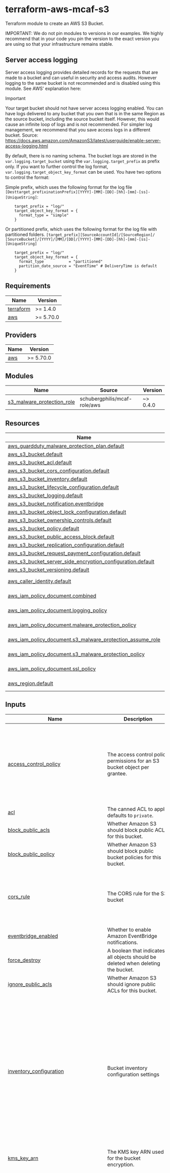 # terraform-aws-mcaf-s3

Terraform module to create an AWS S3 Bucket.

IMPORTANT: We do not pin modules to versions in our examples. We highly recommend that in your code you pin the version to the exact version you are using so that your infrastructure remains stable.

## Server access logging

Server access logging provides detailed records for the requests that are made to a bucket and can useful in security and access audits. However logging to the same bucket is not recommended and is disabled using this module. See AWS' explanation here:

> [!IMPORTANT]
> Your target bucket should not have server access logging enabled. You can have logs delivered to any bucket that you own that is in the same Region as the source bucket, including the source bucket itself. However, this would cause an infinite loop of logs and is not recommended. For simpler log management, we recommend that you save access logs in a different bucket.
> Source: <https://docs.aws.amazon.com/AmazonS3/latest/userguide/enable-server-access-logging.html>


By default, there is no naming schema. The bucket logs are stored in the `var.logging.target_bucket` using the `var.logging.target_prefix` as prefix only. If you want to further control the log format, `var.logging.target_object_key_format` can be used. You have two options to control the format:

Simple prefix, which uses the following format for the log file `[Desttarget_prefixinationPrefix][YYYY]-[MM]-[DD]-[hh]-[mm]-[ss]-[UniqueString]`:

```hcl
    target_prefix = "log/"
    target_object_key_format = {
      format_type = "simple"
    }
```

Or partitioned prefix, which uses the following format for the log file with partitioned folders. `[target_prefix][SourceAccountId]/​[SourceRegion]/​[SourceBucket]/​[YYYY]/​[MM]/​[DD]/​[YYYY]-[MM]-[DD]-[hh]-[mm]-[ss]-[UniqueString]`

```hcl
    target_prefix = "log/"
    target_object_key_format = {
      format_type           = "partitioned"
      partition_date_source = "EventTime" # DeliveryTime is default
    }
```

<!-- BEGIN_TF_DOCS -->
## Requirements

| Name | Version |
|------|---------|
| <a name="requirement_terraform"></a> [terraform](#requirement\_terraform) | >= 1.4.0 |
| <a name="requirement_aws"></a> [aws](#requirement\_aws) | >= 5.70.0 |

## Providers

| Name | Version |
|------|---------|
| <a name="provider_aws"></a> [aws](#provider\_aws) | >= 5.70.0 |

## Modules

| Name | Source | Version |
|------|--------|---------|
| <a name="module_s3_malware_protection_role"></a> [s3\_malware\_protection\_role](#module\_s3\_malware\_protection\_role) | schubergphilis/mcaf-role/aws | ~> 0.4.0 |

## Resources

| Name | Type |
|------|------|
| [aws_guardduty_malware_protection_plan.default](https://registry.terraform.io/providers/hashicorp/aws/latest/docs/resources/guardduty_malware_protection_plan) | resource |
| [aws_s3_bucket.default](https://registry.terraform.io/providers/hashicorp/aws/latest/docs/resources/s3_bucket) | resource |
| [aws_s3_bucket_acl.default](https://registry.terraform.io/providers/hashicorp/aws/latest/docs/resources/s3_bucket_acl) | resource |
| [aws_s3_bucket_cors_configuration.default](https://registry.terraform.io/providers/hashicorp/aws/latest/docs/resources/s3_bucket_cors_configuration) | resource |
| [aws_s3_bucket_inventory.default](https://registry.terraform.io/providers/hashicorp/aws/latest/docs/resources/s3_bucket_inventory) | resource |
| [aws_s3_bucket_lifecycle_configuration.default](https://registry.terraform.io/providers/hashicorp/aws/latest/docs/resources/s3_bucket_lifecycle_configuration) | resource |
| [aws_s3_bucket_logging.default](https://registry.terraform.io/providers/hashicorp/aws/latest/docs/resources/s3_bucket_logging) | resource |
| [aws_s3_bucket_notification.eventbridge](https://registry.terraform.io/providers/hashicorp/aws/latest/docs/resources/s3_bucket_notification) | resource |
| [aws_s3_bucket_object_lock_configuration.default](https://registry.terraform.io/providers/hashicorp/aws/latest/docs/resources/s3_bucket_object_lock_configuration) | resource |
| [aws_s3_bucket_ownership_controls.default](https://registry.terraform.io/providers/hashicorp/aws/latest/docs/resources/s3_bucket_ownership_controls) | resource |
| [aws_s3_bucket_policy.default](https://registry.terraform.io/providers/hashicorp/aws/latest/docs/resources/s3_bucket_policy) | resource |
| [aws_s3_bucket_public_access_block.default](https://registry.terraform.io/providers/hashicorp/aws/latest/docs/resources/s3_bucket_public_access_block) | resource |
| [aws_s3_bucket_replication_configuration.default](https://registry.terraform.io/providers/hashicorp/aws/latest/docs/resources/s3_bucket_replication_configuration) | resource |
| [aws_s3_bucket_request_payment_configuration.default](https://registry.terraform.io/providers/hashicorp/aws/latest/docs/resources/s3_bucket_request_payment_configuration) | resource |
| [aws_s3_bucket_server_side_encryption_configuration.default](https://registry.terraform.io/providers/hashicorp/aws/latest/docs/resources/s3_bucket_server_side_encryption_configuration) | resource |
| [aws_s3_bucket_versioning.default](https://registry.terraform.io/providers/hashicorp/aws/latest/docs/resources/s3_bucket_versioning) | resource |
| [aws_caller_identity.default](https://registry.terraform.io/providers/hashicorp/aws/latest/docs/data-sources/caller_identity) | data source |
| [aws_iam_policy_document.combined](https://registry.terraform.io/providers/hashicorp/aws/latest/docs/data-sources/iam_policy_document) | data source |
| [aws_iam_policy_document.logging_policy](https://registry.terraform.io/providers/hashicorp/aws/latest/docs/data-sources/iam_policy_document) | data source |
| [aws_iam_policy_document.malware_protection_policy](https://registry.terraform.io/providers/hashicorp/aws/latest/docs/data-sources/iam_policy_document) | data source |
| [aws_iam_policy_document.s3_malware_protection_assume_role](https://registry.terraform.io/providers/hashicorp/aws/latest/docs/data-sources/iam_policy_document) | data source |
| [aws_iam_policy_document.s3_malware_protection_policy](https://registry.terraform.io/providers/hashicorp/aws/latest/docs/data-sources/iam_policy_document) | data source |
| [aws_iam_policy_document.ssl_policy](https://registry.terraform.io/providers/hashicorp/aws/latest/docs/data-sources/iam_policy_document) | data source |
| [aws_region.default](https://registry.terraform.io/providers/hashicorp/aws/latest/docs/data-sources/region) | data source |

## Inputs

| Name | Description | Type | Default | Required |
|------|-------------|------|---------|:--------:|
| <a name="input_access_control_policy"></a> [access\_control\_policy](#input\_access\_control\_policy) | The access control policy permissions for an S3 bucket object per grantee. | <pre>object({<br/>    owner_id = string<br/>    grants = list(object({<br/>      grantee = object({<br/>        type       = string # Allowed values: "CanonicalUser", "Group", "AmazonCustomerByEmail"<br/>        identifier = string # Maps to id, uri, or email_address based on the grantee type<br/>      })<br/>      permission = string<br/>    }))<br/>  })</pre> | `null` | no |
| <a name="input_acl"></a> [acl](#input\_acl) | The canned ACL to apply, defaults to `private`. | `string` | `"private"` | no |
| <a name="input_block_public_acls"></a> [block\_public\_acls](#input\_block\_public\_acls) | Whether Amazon S3 should block public ACLs for this bucket. | `bool` | `true` | no |
| <a name="input_block_public_policy"></a> [block\_public\_policy](#input\_block\_public\_policy) | Whether Amazon S3 should block public bucket policies for this bucket. | `bool` | `true` | no |
| <a name="input_cors_rule"></a> [cors\_rule](#input\_cors\_rule) | The CORS rule for the S3 bucket | <pre>object({<br/>    allowed_headers = list(string)<br/>    allowed_methods = list(string)<br/>    allowed_origins = list(string)<br/>    expose_headers  = list(string)<br/>    max_age_seconds = number<br/>  })</pre> | `null` | no |
| <a name="input_eventbridge_enabled"></a> [eventbridge\_enabled](#input\_eventbridge\_enabled) | Whether to enable Amazon EventBridge notifications. | `bool` | `false` | no |
| <a name="input_force_destroy"></a> [force\_destroy](#input\_force\_destroy) | A boolean that indicates all objects should be deleted when deleting the bucket. | `bool` | `false` | no |
| <a name="input_ignore_public_acls"></a> [ignore\_public\_acls](#input\_ignore\_public\_acls) | Whether Amazon S3 should ignore public ACLs for this bucket. | `bool` | `true` | no |
| <a name="input_inventory_configuration"></a> [inventory\_configuration](#input\_inventory\_configuration) | Bucket inventory configuration settings | <pre>map(object({<br/>    enabled                  = optional(bool, true)<br/>    filter_prefix            = optional(string, null)<br/>    frequency                = optional(string, "Weekly")<br/>    included_object_versions = optional(string, "Current")<br/>    optional_fields          = optional(list(string), null)<br/><br/>    destination = object({<br/>      account_id = string<br/>      bucket_arn = string<br/>      format     = optional(string, "Parquet")<br/>      prefix     = optional(string, null)<br/><br/>      encryption = optional(object({<br/>        encryption_type = string<br/>        kms_key_id      = optional(string, null)<br/>        }), {<br/>        encryption_type = "sse_s3"<br/>      })<br/>    })<br/>  }))</pre> | `{}` | no |
| <a name="input_kms_key_arn"></a> [kms\_key\_arn](#input\_kms\_key\_arn) | The KMS key ARN used for the bucket encryption. | `string` | `null` | no |
| <a name="input_lifecycle_rule"></a> [lifecycle\_rule](#input\_lifecycle\_rule) | List of lifecycle configuration settings. | <pre>list(object({<br/>    id      = string<br/>    enabled = optional(bool, true)<br/><br/>    abort_incomplete_multipart_upload = optional(object({<br/>      days_after_initiation = number<br/>    }))<br/><br/>    expiration = optional(object({<br/>      date                         = optional(string)<br/>      days                         = optional(number)<br/>      expired_object_delete_marker = optional(bool)<br/>    }))<br/><br/>    filter = optional(object({<br/>      prefix                   = optional(string)<br/>      object_size_greater_than = optional(number)<br/>      object_size_less_than    = optional(number)<br/><br/>      tag = optional(object({<br/>        key   = string<br/>        value = string<br/>      }))<br/><br/>      # 'and' block for combining multiple predicates<br/>      and = optional(object({<br/>        object_size_greater_than = optional(number)<br/>        object_size_less_than    = optional(number)<br/>        prefix                   = optional(string)<br/>        tags                     = optional(map(string))<br/>      }))<br/>    }))<br/><br/>    noncurrent_version_expiration = optional(object({<br/>      newer_noncurrent_versions = optional(number)<br/>      noncurrent_days           = optional(number)<br/>    }))<br/><br/>    noncurrent_version_transition = optional(list(object({<br/>      newer_noncurrent_versions = optional(number)<br/>      noncurrent_days           = optional(number)<br/>      storage_class             = string<br/>    })))<br/><br/>    transition = optional(list(object({<br/>      date          = optional(string)<br/>      days          = optional(number)<br/>      storage_class = string<br/>    })))<br/>  }))</pre> | `[]` | no |
| <a name="input_logging"></a> [logging](#input\_logging) | Logging configuration, logging is disabled by default. | <pre>object({<br/>    target_bucket = string<br/>    target_prefix = string<br/>    target_object_key_format = optional(object({<br/>      format_type           = optional(string)                 # "simple" or "partitioned"<br/>      partition_date_source = optional(string, "DeliveryTime") # Required if format_type is "partitioned", default is DeliveryTime<br/>    }))<br/>  })</pre> | `null` | no |
| <a name="input_logging_source_bucket_arns"></a> [logging\_source\_bucket\_arns](#input\_logging\_source\_bucket\_arns) | Configures which source buckets are allowed to log to this bucket. | `list(string)` | `[]` | no |
| <a name="input_malware_protection"></a> [malware\_protection](#input\_malware\_protection) | AWS GuardDuty malware protection bucket protection settings. | <pre>object({<br/>    enabled              = optional(bool, false)<br/>    object_prefixes      = optional(list(string), [])<br/>    permissions_boundary = optional(string, null)<br/>  })</pre> | `{}` | no |
| <a name="input_name"></a> [name](#input\_name) | The Name of the bucket. If omitted, Terraform will assign a random, unique name. Conflicts with `name_prefix`. | `string` | `null` | no |
| <a name="input_name_prefix"></a> [name\_prefix](#input\_name\_prefix) | Creates a unique bucket name beginning with the specified prefix. Conflicts with `name`. | `string` | `null` | no |
| <a name="input_object_lock_days"></a> [object\_lock\_days](#input\_object\_lock\_days) | The number of days that you want to specify for the default retention period. | `number` | `null` | no |
| <a name="input_object_lock_mode"></a> [object\_lock\_mode](#input\_object\_lock\_mode) | The default object Lock retention mode to apply to new objects. | `string` | `null` | no |
| <a name="input_object_lock_years"></a> [object\_lock\_years](#input\_object\_lock\_years) | The number of years that you want to specify for the default retention period. | `number` | `null` | no |
| <a name="input_object_ownership_type"></a> [object\_ownership\_type](#input\_object\_ownership\_type) | The object ownership type for the objects in S3 Bucket, defaults to BucketOwnerEnforced. | `string` | `"BucketOwnerEnforced"` | no |
| <a name="input_policy"></a> [policy](#input\_policy) | A valid bucket policy JSON document. | `string` | `null` | no |
| <a name="input_replication_configuration"></a> [replication\_configuration](#input\_replication\_configuration) | Bucket replication configuration settings, specify the rules map keys as integers as these are used to determine the priority of the rules in case of conflict. | <pre>object({<br/>    iam_role_arn = string<br/>    rules = map(object({<br/>      id                  = string<br/>      dest_bucket         = string<br/>      dest_storage_class  = optional(string, null)<br/>      replica_kms_key_arn = optional(string, null)<br/><br/>      metrics = optional(object({<br/>        status                  = optional(bool, false)<br/>        event_threshold_minutes = optional(number, 15)<br/>      }))<br/><br/>      replication_time = optional(object({<br/>        status       = optional(bool, false)<br/>        time_minutes = optional(number, 15)<br/>      }))<br/><br/>      source_selection_criteria = optional(object({<br/>        replica_modifications     = optional(bool, false)<br/>        sse_kms_encrypted_objects = optional(bool, false)<br/>      }))<br/>    }))<br/>  })</pre> | `null` | no |
| <a name="input_request_payer"></a> [request\_payer](#input\_request\_payer) | The request payer for the bucket, defaults to BucketOwner. Valid values: BucketOwner, Requester. | `string` | `"BucketOwner"` | no |
| <a name="input_restrict_public_buckets"></a> [restrict\_public\_buckets](#input\_restrict\_public\_buckets) | Whether Amazon S3 should restrict public bucket policies for this bucket. | `bool` | `true` | no |
| <a name="input_tags"></a> [tags](#input\_tags) | A mapping of tags to assign to the bucket. | `map(string)` | `{}` | no |
| <a name="input_transition_default_minimum_object_size"></a> [transition\_default\_minimum\_object\_size](#input\_transition\_default\_minimum\_object\_size) | The default minimum object size behavior applied to the lifecycle configuration. Valid values: all\_storage\_classes\_128K (default), varies\_by\_storage\_class | `string` | `null` | no |
| <a name="input_versioning"></a> [versioning](#input\_versioning) | Versioning is a means of keeping multiple variants of an object in the same bucket. | `bool` | `true` | no |

## Outputs

| Name | Description |
|------|-------------|
| <a name="output_arn"></a> [arn](#output\_arn) | ARN of the bucket |
| <a name="output_id"></a> [id](#output\_id) | Name of the bucket |
| <a name="output_name"></a> [name](#output\_name) | Name of the bucket |
<!-- END_TF_DOCS -->

## Licensing

100% Open Source and licensed under the Apache License Version 2.0. See [LICENSE](https://github.com/schubergphilis/terraform-aws-mcaf-s3/blob/master/LICENSE) for full details.
